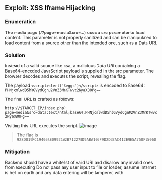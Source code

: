 ## Exploit: XSS Iframe Hijacking

### Enumeration
The media page (/?page=media&src=...) uses a src parameter to load content. This parameter is not properly sanitized and can be manipulated to load content from a source other than the intended one, such as a Data URI.

### Solution
Instead of a valid source like nsa, a malicious Data URI containing a Base64-encoded JavaScript payload is supplied in the src parameter. The browser decodes and executes the script, revealing the flag.

The payload ```<script>alert('Seggs')</script>``` is encoded to Base64: ```PHNjcmlwdD5hbGVydCgnU2VnZ3MnKTwvc2NyaXB0Pg==```

The final URL is crafted as follows:

```http://$TARGET_IP/index.php?page=media&src=data:text/html;base64,PHNjcmlwdD5hbGVydCgnU2VnZ3MnKTwvc2NyaXB0Pg==```

Visiting this URL executes the script.
![image](https://hackmd.io/_uploads/rk8i2sbXgx.png)

> The flag is `928D819FC19405AE09921A2B71227BD9ABA106F9D2D37AC412E9E5A750F1506D`
> 
### Mitigation
Backend should have a whitelist of valid URI and disallow any invalid ones from executing
Do not pass any user input to file or loader, assume internet is hell on earth and any data entering will be tampered with

